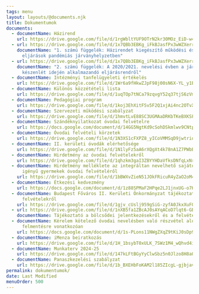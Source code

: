 ```yaml
---
tags: menu
layout: layouts/@documents.njk
title: Dokumentumok
documents:
  - documentName: Házirend
    url: https://drive.google.com/file/d/1rgWbltYUF9OTrN2kr30MOz_EiD-w4y4O/view?usp=sharing
  - url: https://drive.google.com/file/d/1x7QBb3EBKg_iFkBJasfPx3wWZXerrGFj/view?usp=sharing
    documentName: "1. számú függelék: Házirendet kiegészítő működési és egészségügyi
      eljárások pandémiás járványhelyzetben"
  - url: https://drive.google.com/file/d/1x7QBb3EBKg_iFkBJasfPx3wWZXerrGFj/view?usp=sharing
    documentName: "2. számú függelék: A 2020/2021. nevelési évben a járványügyi
      készenlét idején alkalmazandó eljárásrendről"
  - documentName: Intézményi tanfelügyeleti értékelés
    url: https://drive.google.com/file/d/1Wr6a9fHkwZJpF98j00sN6X-YL_y1EtLk/view?usp=sharing
  - documentName: Különös közzétételi lista
    url: https://drive.google.com/file/d/1uqTOp7tNCa79zqvgY52q37tjS6zVmH3t/view?usp=sharing
  - documentName: Pedagógiai program
    url: https://drive.google.com/file/d/1koj3EhXitFSv5F2Q1xjAi4nc2OTvXdUk/view?usp=sharing
  - documentName: Szervezeti működési szabályzat
    url: https://drive.google.com/file/d/1hmvtLvE88SC3UGMAaDRKbTKeBXKSFnP3/view?usp=sharing
  - documentName: Szándéknyilatkozat óvodai felvételre
    url: https://docs.google.com/document/d/14GG5NgtKd9cSohDSkmlwv9CNtpBTw54s/edit?usp=share_link&ouid=116175482746977777439&rtpof=true&sd=true
  - documentName: Óvodai felvételi körzetek
    url: https://drive.google.com/file/d/1N3XS1cFXPZ8_yICoVMMSqD9jwtriqfcG/view?usp=share_link
  - documentName: II. kerületi óvodák elérhetősége
    url: https://drive.google.com/file/d/1N1lyFz5aA6rXQgXt4k78nA1Z7PWbB8vk/view?usp=share_link
  - documentName: Hirdetmény az óvodai felvételekről
    url: https://drive.google.com/file/d/1qhzkm3gaI3ZBYYHDaVfksDNfqLxNrPSi/view?usp=share_link
  - documentName: Hirdetmény melléklete az integráltan nevelhető sajátos nevelési
      igényű gyermekek óvodai felvételéről
    url: https://drive.google.com/file/d/1bBWXvZieN51JOkFRicuR4yZaO2oM4rHi/view?usp=sharing
  - documentName: Étkezési kedvezmény
    url: https://docs.google.com/document/d/1z88SPMaF2HPqe2LJ1jnxUG-o7HySGThVaTGTfujnuvw/edit?usp=sharing
  - documentName: Budapest Főváros II. Kerületi Önkormányzat tájékoztató az óvodai
      felvételekről
    url: https://drive.google.com/file/d/1gjv_cUslj959gSiG-zyfA0JkxXuFQHNd/view?usp=share_link
  - url: https://drive.google.com/file/d/1nXB5fa1ZBcAJ0sAYqACoD7lqt6-GBuGZ/view?usp=share_link
    documentName: Tájékoztató a bölcsődei jelentkezésekről és a felvételi eljárásról
  - documentName: Kérelem kötelező óvodai nevelésben való részvétel alóli
      felmentésre vonatkozóan
    url: https://docs.google.com/document/d/1s-PLons11NWgZXqZ9tKiJ0sDp9N9EXgT/edit?usp=share_link&ouid=116175482746977777439&rtpof=true&sd=true
  - documentName: iMenza beiratkozás
    url: https://drive.google.com/file/d/1H_1bsybT0xULK_7SWz1M4_wQhvd4i8T2/view?usp=share_link
  - documentName: Munkaterv 2024-25
    url: https://drive.google.com/file/d/147kLFtBGyYyClwSbz5n0Jlzo8H8aQmVu/view?usp=share_link
  - documentName: Panaszkezelési szabályzat
    url: https://drive.google.com/file/d/1b_BXEHbFoKAM2l185ZIcgL-gjbjavU0E/view?usp=share_link
permalink: dokumentumok/
date: Last Modified
menuOrder: 500
---
```

